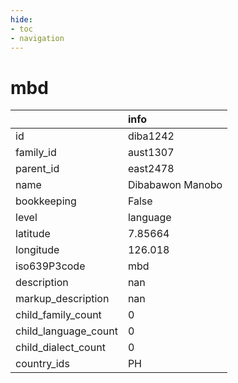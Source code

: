 ```yaml
---
hide:
- toc
- navigation
---
```

# mbd
|                      | info             |
|:---------------------|:-----------------|
| id                   | diba1242         |
| family_id            | aust1307         |
| parent_id            | east2478         |
| name                 | Dibabawon Manobo |
| bookkeeping          | False            |
| level                | language         |
| latitude             | 7.85664          |
| longitude            | 126.018          |
| iso639P3code         | mbd              |
| description          | nan              |
| markup_description   | nan              |
| child_family_count   | 0                |
| child_language_count | 0                |
| child_dialect_count  | 0                |
| country_ids          | PH               |